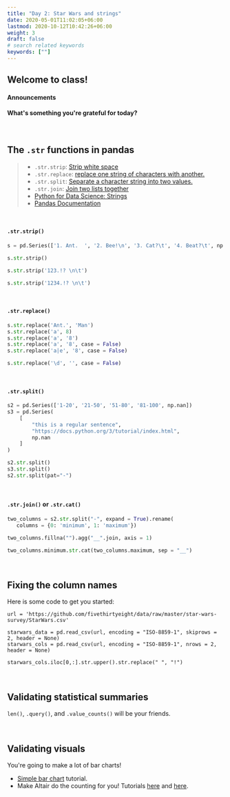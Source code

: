 ```yaml
---
title: "Day 2: Star Wars and strings"
date: 2020-05-01T11:02:05+06:00
lastmod: 2020-10-12T10:42:26+06:00
weight: 3
draft: false
# search related keywords
keywords: [""]
---
```


## Welcome to class!
#### Announcements
#### What's something you're grateful for today?

<br>

## The `.str` functions in pandas

> - `.str.strip`: [Strip white space](https://pandas.pydata.org/pandas-docs/stable/reference/api/pandas.Series.str.strip.html)
> - `.str.replace`: [replace one string of characters with another.](https://pandas.pydata.org/pandas-docs/stable/reference/api/pandas.Series.str.replace.html)
> - `.str.split`: [Separate a character string into two values.](https://pandas.pydata.org/pandas-docs/stable/reference/api/pandas.Series.str.split.html)
> - `.str.join`: [Join two lists together](https://pandas.pydata.org/pandas-docs/stable/reference/api/pandas.Series.str.join.html#pandas.Series.str.join)
> - [Python for Data Science: Strings](https://byuidatascience.github.io/python4ds/strings.html)
> - [Pandas Documentation](https://pandas.pydata.org/pandas-docs/stable/user_guide/text.html#method-summary)

<br>

#### `.str.strip()`

```python
s = pd.Series(['1. Ant.  ', '2. Bee!\n', '3. Cat?\t', '4. Beat?\t', np.nan])

s.str.strip()

s.str.strip('123.!? \n\t')

s.str.strip('1234.!? \n\t')

```

<br>

#### `.str.replace()`

```python
s.str.replace('Ant.', 'Man')
s.str.replace('a', 8)
s.str.replace('a', '8')
s.str.replace('a', '8', case = False)
s.str.replace('a|e', '8', case = False)

s.str.replace('\d', '', case = False)

```

<br>

#### `.str.split()`

```python
s2 = pd.Series(['1-20', '21-50', '51-80', '81-100', np.nan])
s3 = pd.Series(
    [
        "this is a regular sentence",
        "https://docs.python.org/3/tutorial/index.html",
        np.nan
    ]
)

s2.str.split()
s3.str.split()
s2.str.split(pat="-")
```

<br>

#### `.str.join()` or `.str.cat()`

```python
two_columns = s2.str.split("-", expand = True).rename(
   columns = {0: 'minimum', 1: 'maximum'})

two_columns.fillna("").agg("__".join, axis = 1)

two_columns.minimum.str.cat(two_columns.maximum, sep = "__")

```

<br>

## Fixing the column names

Here is some code to get you started:

```{python}
url = 'https://github.com/fivethirtyeight/data/raw/master/star-wars-survey/StarWars.csv'

starwars_data = pd.read_csv(url, encoding = "ISO-8859-1", skiprows = 2, header = None)
starwars_cols = pd.read_csv(url, encoding = "ISO-8859-1", nrows = 2, header = None)

starwars_cols.iloc[0,:].str.upper().str.replace(" ", "!")
```

<br>

## Validating statistical summaries

`len()`, `.query()`, and `.value_counts()` will be your friends.


<!-----------------------------------------------------
### Cleaning our data

#### What do we want our column names to look like?

_Run the two cells below and tell me what we have._

```python
# %%
import pandas as pd
import altair as alt
import numpy as np

url = 'https://github.com/fivethirtyeight/data/raw/master/star-wars-survey/StarWars.csv'
starwars = pd.read_csv(url, encoding = "ISO-8859-1", skiprows = 2, header = None)
starwars_cols = pd.read_csv(url, encoding = "ISO-8859-1", nrows = 2, header = None)

starwars_cols

# %%
# This is not complete.
# And maybe not even a good idea....
column_names_1 = starwars_cols.iloc[0,:]
column_names_1 = (column_names_1
                  .replace("Have you seen any of the 6 films in the Star Wars franchise?", "have_seen_any")
                     .replace("Which of the following Star Wars films have you seen? Please select all that apply.", "seen_")
                     .replace("Which character shot first?", "shot_first")
                     .str.replace(" ", "_")
                     .str.replace("Œæ", "")
                     .str.upper()
                     .fillna(method = "ffill"))
print(column_names_1)

column_names_2 = starwars_cols.iloc[1,:]
column_names_2 = (column_names_2
                   .replace("Response", "")
                   .str.replace("Star Wars: Episode ", "")
                   .str.replace(" ", "_")
                   .fillna("")
                   .str.upper())
print(column_names_2)

full_column_names = column_names_1 + column_names_2
print(full_column_names)
```
----------------------------------------->
<br>

## Validating visuals

You're going to make a lot of bar charts!

- [Simple bar chart](https://altair-viz.github.io/gallery/simple_bar_chart.html) tutorial.
- Make Altair do the counting for you! Tutorials [here](https://altair-viz.github.io/user_guide/transform/aggregate.html) and [here](https://stackoverflow.com/questions/62405935/altair-pandas-value-counts-horizontal-bar-chart).
